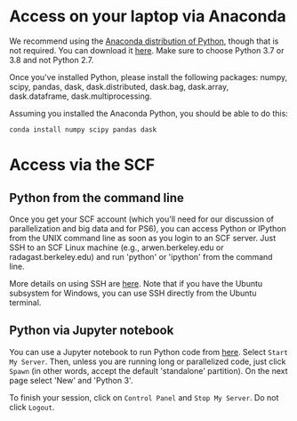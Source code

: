 # Access on your laptop via Anaconda

We recommend using the [Anaconda distribution of Python](https://www.anaconda.com/distribution/), though that is not required. You can download it [here](https://www.anaconda.com/distribution/#download-section). Make sure to choose Python 3.7 or 3.8 and not Python 2.7.

Once you've installed Python, please install the following packages: numpy, scipy, pandas, dask, dask.distributed, dask.bag, dask.array, dask.dataframe, dask.multiprocessing.

Assuming you installed the Anaconda Python, you should be able to do this:

```
conda install numpy scipy pandas dask
```

# Access via the SCF

## Python from the command line

Once you get your SCF account (which you'll need for our discussion of parallelization and big data and for PS6), you can access Python or IPython from the UNIX command line as soon as you login to an SCF server. Just SSH to an SCF Linux machine (e.g., arwen.berkeley.edu or radagast.berkeley.edu) and run 'python' or 'ipython' from the command line.

More details on using SSH are [here](https://statistics.berkeley.edu/computing/ssh). Note that if you have the Ubuntu subsystem for Windows, you can use SSH directly from the Ubuntu terminal.

## Python via Jupyter notebook

You can use a Jupyter notebook to run Python code from [here](https://jupyter.stat.berkeley.edu). Select `Start My Server`. Then, unless you are running long or parallelized code, just click `Spawn` (in other words, accept the default 'standalone' partition). On the next page select 'New' and 'Python 3'. 

To finish your session, click on `Control Panel` and `Stop My Server`. Do not click `Logout`.
